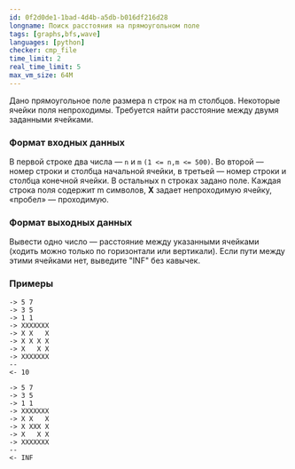 ```yaml
---
id: 0f2d0de1-1bad-4d4b-a5db-b016df216d28
longname: Поиск расстояния на прямоугольном поле
tags: [graphs,bfs,wave]
languages: [python]
checker: cmp_file
time_limit: 2
real_time_limit: 5
max_vm_size: 64M
---
```


Дано прямоугольное поле размера n строк на m столбцов. Некоторые ячейки поля непроходимы. Требуется найти расстояние между двумя заданными ячейками.

### Формат входных данных

В первой строке два числа — `n` и `m` `(1 <= n,m <= 500)`. Во второй — номер строки и столбца начальной ячейки, в третьей — номер строки и столбца конечной ячейки. В остальных n строках задано поле. Каждая строка поля содержит m символов, **X** задает непроходимую ячейку, «пробел» — проходимую.

### Формат выходных данных

Вывести одно число — расстояние между указанными ячейками (ходить можно только по горизонтали или вертикали). Если пути между этими ячейками нет, выведите "INF" без кавычек.

### Примеры

```
-> 5 7
-> 3 5
-> 1 1
-> XXXXXXX
-> X X   X
-> X X X X
-> X   X X
-> XXXXXXX
--
<- 10
```

```
-> 5 7
-> 3 5
-> 1 1
-> XXXXXXX
-> X X   X
-> X XXX X
-> X   X X
-> XXXXXXX
--
<- INF
```
